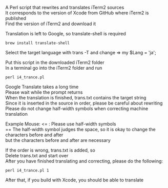 A Perl script that rewrites and translates iTerm2 sources</br>
It corresponds to the version of Xcode from GitHub where iTerm2 is published</br>
Find the version of iTerm2 and download it

Translation is left to Google, so translate-shell is required

``brew install translate-shell``

Select the target language with trans -T and change => my $Lang = 'ja';

Put this script in the downloaded iTerm2 folder</br>
In a terminal go into the iTerm2 folder and run

```perl i4_trance.pl```

Google Translate takes a long time</br>
Please wait while the prompt returns</br>
When the translation is finished, trans.txt contains the target string</br>
Since it is inserted in the source in order, please be careful about rewriting</br>
Please do not change half-width symbols when correcting machine translation

Example Mouse: <= : Please use half-width symbols</br>
== The half-width symbol judges the space, so it is okay to change the characters before and after</br>
but the characters before and after are necessary

If the order is wrong, trans.txt is added, so</br>
Delete trans.txt and start over</br>
After you have finished translating and correcting, please do the following:

```perl i4_trance.pl 1```

After that, if you build with Xcode, you should be able to translate
